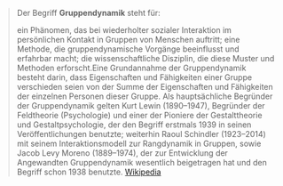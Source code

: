> Der Begriff **Gruppendynamik** steht für:
>
> ein Phänomen, das bei wiederholter sozialer Interaktion im persönlichen Kontakt in Gruppen von Menschen auftritt;
> eine Methode, die gruppendynamische Vorgänge beeinflusst und erfahrbar macht;
> die wissenschaftliche Disziplin, die diese Muster und Methoden erforscht.Eine Grundannahme der Gruppendynamik besteht darin, dass Eigenschaften und Fähigkeiten einer Gruppe verschieden seien von der Summe der Eigenschaften und Fähigkeiten der einzelnen Personen dieser Gruppe.
> Als hauptsächliche Begründer der Gruppendynamik gelten Kurt Lewin (1890–1947), Begründer der Feldtheorie (Psychologie) und einer der Pioniere der Gestalttheorie und Gestaltpsychologie, der den Begriff erstmals 1939 in seinen Veröffentlichungen benutzte; weiterhin Raoul Schindler (1923–2014) mit seinem Interaktionsmodell zur Rangdynamik in Gruppen, sowie Jacob Levy Moreno (1889–1974), der zur Entwicklung der Angewandten Gruppendynamik wesentlich beigetragen hat und den Begriff schon 1938 benutzte.
> [Wikipedia](https://de.wikipedia.org/wiki/Gruppendynamik)